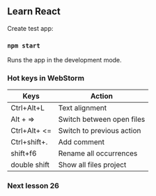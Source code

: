 ## Learn React

Create test app:

### `npm start`

Runs the app in the development mode.


### Hot keys in WebStorm
Keys | Action
--- | --- 
Ctrl+Alt+L | Text alignment
Alt + => | Switch between open files
Ctrl+Alt+ <= | Switch to previous action
Ctrl+shift+. | Add comment 
shift+f6 | Rename all occurrences
double shift  | Show all files project

### Next lesson 26